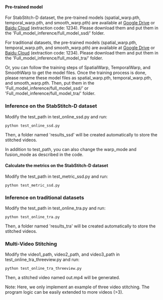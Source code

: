 #### Pre-trained model
For StabStitch-D dataset, the pre-trained models (spatial_warp.pth, temporal_warp.pth, and smooth_warp.pth) are available at [Google Drive](https://drive.google.com/drive/folders/1uqX7n8yXLTo2y_by71LOmCphHdZFiu3s?usp=sharing) or [Baidu Cloud](https://pan.baidu.com/s/1vWa3UlzLGVtsdki5-dBDxQ) (extraction code: 1234). Please download them and put them in the 'Full_model_inference/full_model_ssd/' folder.  

For traditional datasets, the pre-trained models (spatial_warp.pth, temporal_warp.pth, and smooth_warp.pth) are available at [Google Drive](https://drive.google.com/drive/folders/1yBzID35QDfeGinNSqGT_qyvjKnuS6l1S?usp=sharing) or [Baidu Cloud](https://pan.baidu.com/s/1zvpikaFH5Mhz8Rh2ouhhVQ) (extraction code: 1234). Please download them and put them in the 'Full_model_inference/full_model_tra/' folder.

Or, you can follow the training steps of SpatialWarp, TemporalWarp, and SmoothWarp to get the model files. Once the training process is done, please rename these model files as spatial_warp.pth, temporal_warp.pth, and smooth_warp.pth. Then, put them in the 'Full_model_inference/full_model_ssd/' or 'Full_model_inference/full_model_tra/' folder.

### Inference on the StabStitch-D dataset
Modify the test_path in test_online_ssd.py and run:
```
python test_online_ssd.py
```
Then, a folder named 'results_ssd' will be created automatically to store the stitched videos.  

In addition to test_path, you can also change the warp_mode and fusion_mode as described in the code.


#### Calculate the metrics on the StabStitch-D dataset
Modify the test_path in test_metric_ssd.py and run:
```
python test_metric_ssd.py
```

### Inference on traditional datasets
Modify the test_path in test_online_tra.py and run:
```
python test_online_tra.py
```
Then, a folder named 'results_tra' will be created automatically to store the stitched videos.  


### Multi-Video Stitching
Modify the video1_path, video2_path, and video3_path in test_online_tra_threeview.py and run:
```
python test_online_tra_threeview.py
```
Then, a stitched video named out.mp4 will be generated.

Note: Here, we only implement an example of three video stitching. The program logic can be easily extended to more videos (>3).
